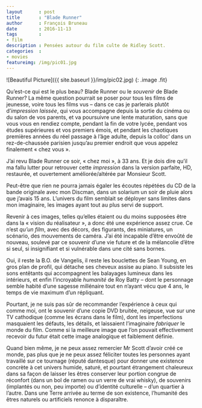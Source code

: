 ```yaml
---
layout      : post
title       : "Blade Runner"
author      : François Bruneau
date        : 2016-11-13
tags        :
- film
description : Pensées autour du film culte de Ridley Scott.
categories  :
- movies
featureimg: /img/pic01.jpg
---
```


![Beautiful Picture]({{ site.baseurl }}/img/pic02.jpg)
{: .image .fit}

Qu’est-ce qui est le plus beau? Blade Runner ou le *souvenir* de Blade Runner? La même question pourrait se poser pour tous les films de jeunesse, voire tous les films vus – dans ce cas je parlerais plutôt d’*impression laissée*, qui vous accompagne depuis la sortie du cinéma ou du salon de vos parents, et va poursuivre une lente maturation, sans que vous vous en rendiez compte, pendant la fin de votre lycée, pendant vos études supérieures et vos premiers émois, et pendant les chaotiques premières années du réel passage à l’âge adulte, depuis la colloc’ dans un rez-de-chaussée parisien jusqu’au premier endroit que vous appelez finalement « chez vous ».  

J’ai revu Blade Runner ce soir, « chez moi », à 33 ans. Et je dois dire qu’il ma fallu lutter pour retrouver cette *impression* dans la version parfaite, HD, restaurée, et ouvertement améliorée/altérée par Monsieur Scott.

Peut-être que rien ne pourra jamais égaler les écoutes répétées du CD de la bande originale avec mon Discman, dans un solarium un soir de pluie alors que j’avais 15 ans. L’univers du film semblait se déployer sans limites dans mon imaginaire, les images ayant tout au plus servi de support.

Revenir à ces images, telles qu’elles étaient ou du moins supposées être dans la « vision du réalisateur », a donc été une expérience assez crue. Ce n’est *qu’un film*, avec des décors, des figurants, des miniatures, un scénario, des mouvements de caméra. J’ai été incapable d’être envoûté de nouveau, soulevé par ce souvenir d’une vie future et de la mélancolie d’être si seul, si insignifiant et si vulnérable dans une cité sans bornes.

Oui, il reste la B.O. de Vangelis, il reste les bouclettes de Sean Young, en gros plan de profil, qui détache ses cheveux assise au piano. Il subsiste les sons entêtants qui accompagnent les balayages lumineux dans les intérieurs, et enfin l’incroyable *humanité* de Roy Batty – dont le personnage semble habité d’une sagesse millénaire tout en n’ayant vécu que 4 ans, le temps de vie maximum d’un répliquant.

Pourtant, je ne suis pas sûr de recommander l’expérience à ceux qui comme moi, ont le souvenir d’une copie DVD bruitée, neigeuse, vue sur une TV cathodique (comme les écrans dans le film), dont les imperfections masquaient les défauts, les détails, et laissaient l’imaginaire *fabriquer* le monde du film. Comme si la meilleure image que l’on pouvait effectivement recevoir du futur était cette image analogique et faiblement définie.

Quand bien même, je ne peux assez remercier Mr Scott d’avoir créé ce monde, pas plus que je ne peux assez féliciter toutes les personnes ayant travaillé sur ce tournage (réputé dantesque) pour donner une existence concrète à cet univers humide, saturé, et pourtant étrangement chaleureux dans sa façon de laisser les êtres conserver leur portion congrue de réconfort (dans un bol de ramen ou un verre de vrai whisky), de souvenirs (implantés ou non, peu importe) ou d’identité culturelle – d’un quartier à l’autre. Dans une Terre arrivée au terme de son existence, l’humanité des êtres naturels ou artificiels renonce à disparaître.
